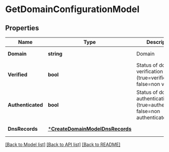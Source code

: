# GetDomainConfigurationModel

## Properties
Name | Type | Description | Notes
------------ | ------------- | ------------- | -------------
**Domain** | **string** | Domain | [default to null]
**Verified** | **bool** | Status of domain verification (true&#x3D;verified, false&#x3D;non verified) | [default to null]
**Authenticated** | **bool** | Status of domain authentication (true&#x3D;authenticated, false&#x3D;non authenticated) | [default to null]
**DnsRecords** | [***CreateDomainModelDnsRecords**](CreateDomainModelDnsRecords.md) |  | [default to null]

[[Back to Model list]](../README.md#documentation-for-models) [[Back to API list]](../README.md#documentation-for-api-endpoints) [[Back to README]](../README.md)


